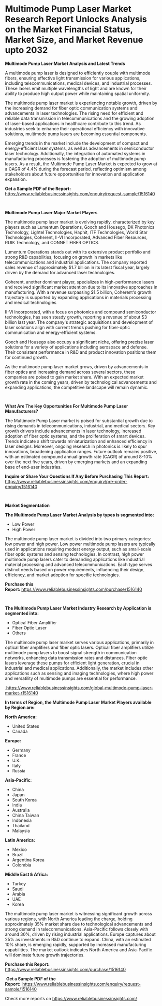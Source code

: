 <p><h1>Multimode Pump Laser Market Research Report Unlocks Analysis on the Market Financial Status, Market Size, and Market Revenue upto 2032</h1></p><p><strong>Multimode Pump Laser Market Analysis and Latest Trends</strong></p>
<p><p>A multimode pump laser is designed to efficiently couple with multimode fibers, ensuring effective light transmission for various applications, including telecommunications, medical devices, and industrial processes. These lasers emit multiple wavelengths of light and are known for their ability to produce high output power while maintaining spatial uniformity.</p><p>The multimode pump laser market is experiencing notable growth, driven by the increasing demand for fiber optic communication systems and advancements in laser technologies. The rising need for efficient and reliable data transmission in telecommunications and the growing adoption of laser-based applications in healthcare contribute to this trend. As industries seek to enhance their operational efficiency with innovative solutions, multimode pump lasers are becoming essential components.</p><p>Emerging trends in the market include the development of compact and energy-efficient laser systems, as well as advancements in semiconductor laser technology. Additionally, the integration of automated systems in manufacturing processes is fostering the adoption of multimode pump lasers. As a result, the Multimode Pump Laser Market is expected to grow at a CAGR of 4.4% during the forecast period, reflecting optimism among stakeholders about future opportunities for innovation and application expansion.</p></p>
<p><strong>Get a Sample PDF of the Report:&nbsp;</strong> <a href="https://www.reliablebusinessinsights.com/enquiry/request-sample/1516140?utm_campaign=1106&utm_medium=2&utm_source=Github&utm_content=ia&utm_term=18012025&utm_id=multimode-pump-laser">https://www.reliablebusinessinsights.com/enquiry/request-sample/1516140</a></p>
<p>&nbsp;</p>
<p><strong>Multimode Pump Laser Major Market Players</strong></p>
<p><p>The multimode pump laser market is evolving rapidly, characterized by key players such as Lumentum Operations, Gooch and Housego, DK Photonics Technology, Lightel Technologies, Haphit, ITF Technologies, World Star Technologies, Coherent, II-VI Incorporated, Advanced Fiber Resources, RUIK Technology, and CONNET FIBER OPTICS. </p><p>Lumentum Operations stands out with its extensive product portfolio and strong R&D capabilities, focusing on growth in markets like telecommunications and industrial applications. The company reported sales revenue of approximately $1.7 billion in its latest fiscal year, largely driven by the demand for advanced laser technologies.</p><p>Coherent, another dominant player, specializes in high-performance lasers and received significant market attention due to its innovative approaches in manufacturing. With a revenue surpassing $1.5 billion, Coherent's growth trajectory is supported by expanding applications in materials processing and medical technologies.</p><p>II-VI Incorporated, with a focus on photonics and compound semiconductor technologies, has seen steady growth, reporting a revenue of about $3 billion last year. The company's strategic acquisitions and development of laser solutions align with current trends pushing for fiber-optic communication and energy-efficient systems.</p><p>Gooch and Housego also occupy a significant niche, offering precise laser solutions for a variety of applications including aerospace and defense. Their consistent performance in R&D and product innovation positions them for continued growth.</p><p>As the multimode pump laser market grows, driven by advancements in fiber optics and increasing demand across several sectors, these companies are poised to gain market share. With an expected market growth rate in the coming years, driven by technological advancements and expanding applications, the competitive landscape will remain dynamic.</p></p>
<p>&nbsp;</p>
<p><strong>What Are The Key Opportunities For Multimode Pump Laser Manufacturers?</strong></p>
<p><p>The Multimode Pump Laser market is poised for substantial growth due to rising demands in telecommunications, industrial, and medical sectors. Key growth drivers include advancements in laser technology, increased adoption of fiber optic systems, and the proliferation of smart devices. Trends indicate a shift towards miniaturization and enhanced efficiency in laser designs. Moreover, ongoing research in photonics is likely to spur innovations, broadening application ranges. Future outlook remains positive, with an estimated compound annual growth rate (CAGR) of around 8-10% over the next five years, driven by emerging markets and an expanding base of end-user industries.</p></p>
<p><strong>Inquire or Share Your Questions If Any Before Purchasing This Report:</strong> <a href="https://www.reliablebusinessinsights.com/enquiry/pre-order-enquiry/1516140?utm_campaign=1106&utm_medium=2&utm_source=Github&utm_content=ia&utm_term=18012025&utm_id=multimode-pump-laser">https://www.reliablebusinessinsights.com/enquiry/pre-order-enquiry/1516140</a></p>
<p>&nbsp;</p>
<p><strong>Market Segmentation</strong></p>
<p><strong>The Multimode Pump Laser Market Analysis by types is segmented into:</strong></p>
<p><ul><li>Low Power</li><li>High Power</li></ul></p>
<p><p>The multimode pump laser market is divided into two primary categories: low power and high power. Low power multimode pump lasers are typically used in applications requiring modest energy output, such as small-scale fiber optic systems and sensing technologies. In contrast, high power multimode pump lasers cater to demanding applications like industrial material processing and advanced telecommunications. Each type serves distinct needs based on power requirements, influencing their design, efficiency, and market adoption for specific technologies.</p></p>
<p><strong>Purchase this Report:&nbsp;</strong><a href="https://www.reliablebusinessinsights.com/purchase/1516140?utm_campaign=1106&utm_medium=2&utm_source=Github&utm_content=ia&utm_term=18012025&utm_id=multimode-pump-laser">https://www.reliablebusinessinsights.com/purchase/1516140</a></p>
<p>&nbsp;</p>
<p><strong>The Multimode Pump Laser Market Industry Research by Application is segmented into:</strong></p>
<p><ul><li>Optical Fiber Amplifier</li><li>Fiber Optic Laser</li><li>Others</li></ul></p>
<p><p>The multimode pump laser market serves various applications, primarily in optical fiber amplifiers and fiber optic lasers. Optical fiber amplifiers utilize multimode pump lasers to boost signal strength in communication networks, enhancing data transmission rates and distances. Fiber optic lasers leverage these pumps for efficient light generation, crucial in industrial and medical applications. Additionally, the market includes other applications such as sensing and imaging technologies, where high power and versatility of multimode pumps are essential for performance.</p></p>
<p><a href="https://www.reliablebusinessinsights.com/global-multimode-pump-laser-market-r1516140?utm_campaign=1106&utm_medium=2&utm_source=Github&utm_content=ia&utm_term=18012025&utm_id=multimode-pump-laser">&nbsp;https://www.reliablebusinessinsights.com/global-multimode-pump-laser-market-r1516140</a></p>
<p><strong>In terms of Region, the Multimode Pump Laser Market Players available by Region are:</strong></p>
<p>
    <p> <strong> North America: </strong>
        <ul>
            <li>United States</li>
            <li>Canada</li>
        </ul>
        </p> 
    <p> <strong> Europe: </strong>
        <ul>
            <li>Germany</li>
            <li>France</li>
            <li>U.K.</li>
            <li>Italy</li>
            <li>Russia</li>
        </ul>
        </p> 
    <p> <strong> Asia-Pacific: </strong>
        <ul>
            <li>China</li>
            <li>Japan</li>
            <li>South Korea</li>
            <li>India</li>
            <li>Australia</li>
            <li>China Taiwan</li>
            <li>Indonesia</li>
            <li>Thailand</li>
            <li>Malaysia</li>
        </ul>
        </p> 
    <p> <strong> Latin America: </strong>
        <ul>
            <li>Mexico</li>
            <li>Brazil</li>
            <li>Argentina Korea</li>
            <li>Colombia</li>
        </ul>
        </p> 
    <p> <strong> Middle East & Africa: </strong>
        <ul>
            <li>Turkey</li>
            <li>Saudi</li>
            <li>Arabia</li>
            <li>UAE</li>
            <li>Korea</li>
        </ul>
    </p>
    </p>
<p><p>The multimode pump laser market is witnessing significant growth across various regions, with North America leading the charge, holding approximately 35% market share due to technological advancements and strong demand in telecommunications. Asia-Pacific follows closely with around 30%, driven by rising industrial applications. Europe captures about 25% as investments in R&D continue to expand. China, with an estimated 10% share, is emerging rapidly, supported by increased manufacturing capabilities. The market outlook indicates North America and Asia-Pacific will dominate future growth trajectories.</p></p>
<p><strong>Purchase this Report: </strong><a href="https://www.reliablebusinessinsights.com/purchase/1516140?utm_campaign=1106&utm_medium=2&utm_source=Github&utm_content=ia&utm_term=18012025&utm_id=multimode-pump-laser">https://www.reliablebusinessinsights.com/purchase/1516140</a></p>
<p>&nbsp;<strong>Get a Sample PDF of the Report:&nbsp;&nbsp;</strong><a href="https://www.reliablebusinessinsights.com/enquiry/request-sample/1516140?utm_campaign=1106&utm_medium=2&utm_source=Github&utm_content=ia&utm_term=18012025&utm_id=multimode-pump-laser">https://www.reliablebusinessinsights.com/enquiry/request-sample/1516140</a></p>
<p><strong></strong></p>
<p>Check more reports on <a href="https://www.reliablebusinessinsights.com/?utm_campaign=1106&utm_medium=2&utm_source=Github&utm_content=ia&utm_term=18012025&utm_id=multimode-pump-laser">https://www.reliablebusinessinsights.com/</a></p>